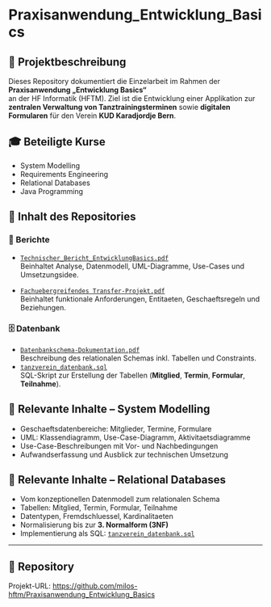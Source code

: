 # Praxisanwendung_Entwicklung_Basics

## 📘 Projektbeschreibung
Dieses Repository dokumentiert die Einzelarbeit im Rahmen der **Praxisanwendung „Entwicklung Basics“**  
an der HF Informatik (HFTM). Ziel ist die Entwicklung einer Applikation zur **zentralen Verwaltung von Tanztrainingsterminen** sowie **digitalen Formularen** für den Verein **KUD Karadjordje Bern**.

## 🎓 Beteiligte Kurse
- System Modelling
- Requirements Engineering
- Relational Databases
- Java Programming

## 📁 Inhalt des Repositories

### 📄 Berichte
- [`Technischer_Bericht_EntwicklungBasics.pdf`](bericht/Technischer_Bericht_EntwicklungBasics.pdf)  
  Beinhaltet Analyse, Datenmodell, UML-Diagramme, Use-Cases und Umsetzungsidee.

- [`Fachuebergreifendes Transfer-Projekt.pdf`](bericht/Fachübergreifendes%20Transfer-Projekt.pdf)  
  Beinhaltet funktionale Anforderungen, Entitaeten, Geschaeftsregeln und Beziehungen.

### 🗄️ Datenbank
- [`Datenbankschema-Dokumentation.pdf`](datenbank/Datenbankschema-Dokumentation.pdf)  
  Beschreibung des relationalen Schemas inkl. Tabellen und Constraints.
- [`tanzverein_datenbank.sql`](datenbank/tanzverein_datenbank.sql)  
  SQL-Skript zur Erstellung der Tabellen (**Mitglied**, **Termin**, **Formular**, **Teilnahme**).

## 🎯 Relevante Inhalte – System Modelling
- Geschaeftsdatenbereiche: Mitglieder, Termine, Formulare  
- UML: Klassendiagramm, Use-Case-Diagramm, Aktivitaetsdiagramme  
- Use-Case-Beschreibungen mit Vor- und Nachbedingungen  
- Aufwandserfassung und Ausblick zur technischen Umsetzung

## 🧩 Relevante Inhalte – Relational Databases
- Vom konzeptionellen Datenmodell zum relationalen Schema  
- Tabellen: Mitglied, Termin, Formular, Teilnahme  
- Datentypen, Fremdschluessel, Kardinalitaeten  
- Normalisierung bis zur **3. Normalform (3NF)**  
- Implementierung als SQL: [`tanzverein_datenbank.sql`](datenbank/tanzverein_datenbank.sql)

---

## 🔗 Repository
Projekt-URL: https://github.com/milos-hftm/Praxisanwendung_Entwicklung_Basics
